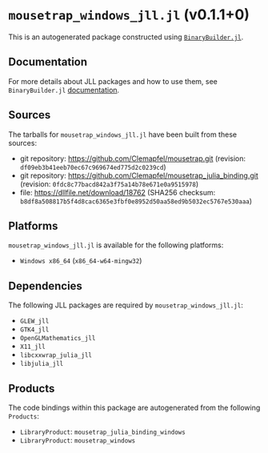 # `mousetrap_windows_jll.jl` (v0.1.1+0)

This is an autogenerated package constructed using [`BinaryBuilder.jl`](https://github.com/JuliaPackaging/BinaryBuilder.jl).

## Documentation

For more details about JLL packages and how to use them, see `BinaryBuilder.jl` [documentation](https://docs.binarybuilder.org/stable/jll/).

## Sources

The tarballs for `mousetrap_windows_jll.jl` have been built from these sources:

* git repository: https://github.com/Clemapfel/mousetrap.git (revision: `df09eb3b41eeb70ec67c969674ed775d2c0239cd`)
* git repository: https://github.com/Clemapfel/mousetrap_julia_binding.git (revision: `0fdc8c77bacd842a3f75a14b78e671e0a9515978`)
* file: https://dllfile.net/download/18762 (SHA256 checksum: `b8df8a508817b5f4d8cac6365e3fbf0e8952d50aa58ed9b5032ec5767e530aaa`)

## Platforms

`mousetrap_windows_jll.jl` is available for the following platforms:

* `Windows x86_64` (`x86_64-w64-mingw32`)

## Dependencies

The following JLL packages are required by `mousetrap_windows_jll.jl`:

* `GLEW_jll`
* `GTK4_jll`
* `OpenGLMathematics_jll`
* `X11_jll`
* `libcxxwrap_julia_jll`
* `libjulia_jll`

## Products

The code bindings within this package are autogenerated from the following `Products`:

* `LibraryProduct`: `mousetrap_julia_binding_windows`
* `LibraryProduct`: `mousetrap_windows`

